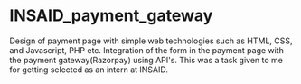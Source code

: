 # INSAID_payment_gateway
Design of payment page with simple web technologies such as HTML, CSS, and Javascript, PHP etc. 
Integration of the form in the payment page with the payment gateway(Razorpay) using API's. 
This was a task given to me for getting selected as an intern at INSAID.
